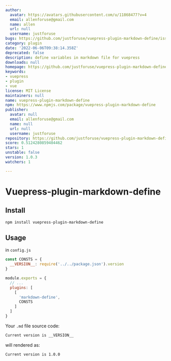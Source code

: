 ```yaml
---
author:
  avatar: https://avatars.githubusercontent.com/u/11868477?v=4
  email: allenforuse@gmail.com
  name: allen
  url: null
  username: justforuse
bugs: https://github.com/justforuse/vuepress-plugin-markdown-define/issues
category: plugin
date: '2022-06-06T09:38:14.358Z'
deprecated: false
description: define variables in markdown file for vuepress
downloads: null
homepage: https://github.com/justforuse/vuepress-plugin-markdown-define#readme
keywords:
- vuepress
- plugin
- vue
license: MIT License
maintainers: null
name: vuepress-plugin-markdown-define
npm: https://www.npmjs.com/package/vuepress-plugin-markdown-define
publisher:
  avatar: null
  email: allenforuse@gmail.com
  name: null
  url: null
  username: justforuse
repository: https://github.com/justforuse/vuepress-plugin-markdown-define
score: 0.5124280859404462
stars: 1
unstable: false
version: 1.0.3
watchers: 1

---
```


# Vuepress-plugin-markdown-define

## Install

```
npm install vuepress-plugin-markdown-define
```

## Usage

in `config.js`

```js
const CONSTS = {
  __VERSION__: require('../../package.json').version
}

module.exports = {
  // ...
  plugins: [
    [
      'markdown-define',
      CONSTS
    ]
  ]
}

```

Your `.md` file source code:

```md
Current version is __VERSION__
```

will rendered as:

```md
Current version is 1.0.0
```